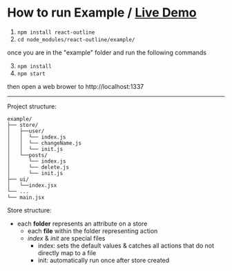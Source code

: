 # How to run Example / [Live Demo](http://react-outline.s3-website-eu-west-1.amazonaws.com/)

1) `npm install react-outline`
2) `cd node_modules/react-outline/example/`

once you are in the "example" folder and run the following commands

3) `npm install`
4) `npm start`

then open a web brower to http://localhost:1337

----

Project structure:
```
example/
├── store/
│   ├──user/
│   │  └── index.js
│   │  └── changeName.js
│   │  └── init.js
│   └──posts/
│      └── index.js
│      └── delete.js
│      └── init.js
├── ui/
│   └──index.jsx
└── ...
└── main.jsx
```

Store structure:

* each **folder** represents an attribute on a store
    * each **file** within the folder representing action
    * *index* & *init* are special files
        * index: sets the default values & catches all actions that do not directly map to a file
        * init: automatically run once after store created
